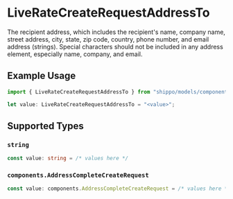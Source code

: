 # LiveRateCreateRequestAddressTo

The recipient address, which includes the recipient's name, company name, street address, city, state, zip code, 
country, phone number, and email address (strings). Special characters should not be included in 
any address element, especially name, company, and email.

## Example Usage

```typescript
import { LiveRateCreateRequestAddressTo } from "shippo/models/components";

let value: LiveRateCreateRequestAddressTo = "<value>";
```

## Supported Types

### `string`

```typescript
const value: string = /* values here */
```

### `components.AddressCompleteCreateRequest`

```typescript
const value: components.AddressCompleteCreateRequest = /* values here */
```

